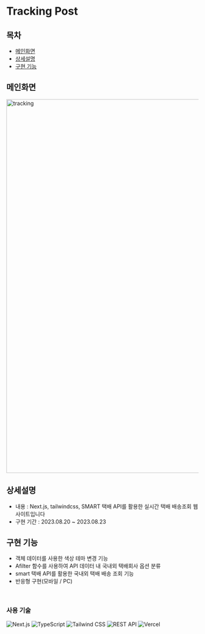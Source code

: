 # Tracking Post

## 목차
- [메인화면](#메인화면)
- [상세설명](#상세설명)
- [구현 기능](#구현-기능)


## 메인화면
<img width="980" alt="tracking" src="https://github.com/nahyunkim123/TrackingPostwithTypeScript/assets/142788257/88b41da9-4630-442d-adc7-6bff2ae44ac1">


## 상세설명
 - 내용 : Next.js, tailwindcss, SMART 택배 API를 활용한 실시간 택배 배송조회 웹사이트입니다
 - 구현 기간 :  2023.08.20 ~ 2023.08.23

## 구현 기능

- 객체 데이터를 사용한 색상 테마 변경 기능
- Afilter 함수를 사용하여  API 데이터 내 국내외 택배회사 옵션 분류
- smart 택배 API를 활용한 국내외 택배 배송 조회 기능
- 반응형 구현(모바일 / PC)
  

<br>

### 사용 기술

 ![Next.js](https://img.shields.io/badge/Next.js-000000?style=for-the-badge&logo=next.js&logoColor=white)
 ![TypeScript](<https://img.shields.io/badge/typescript-%23007ACC.svg?style=for-the-badge&logo=typescript&logoColor=white>)
 ![Tailwind CSS](https://img.shields.io/badge/Tailwind%20CSS-38B2AC?style=for-the-badge&logo=tailwind-css&logoColor=white)
 ![REST API](https://img.shields.io/badge/REST_API-FF7F50?style=for-the-badge&logo=api&logoColor=white)
 ![Vercel](https://img.shields.io/badge/vercel-%23000000.svg?style=for-the-badge&logo=vercel&logoColor=white)


